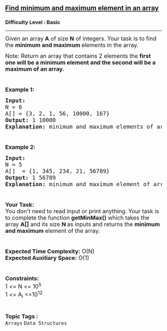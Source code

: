<h2><a href="https://www.geeksforgeeks.org/problems/find-minimum-and-maximum-element-in-an-array4428/1?page=1&sortBy=submissions">Find minimum and maximum element in an array</a></h2><h3>Difficulty Level : Basic</h3><hr><div class="problems_problem_content__Xm_eO" style="user-select: auto;"><p style="user-select: auto;"><span style="font-size: 18px; user-select: auto;">Given an array<strong style="user-select: auto;"> A</strong> of size <strong style="user-select: auto;">N</strong> of integers. Your task is to find the <strong style="user-select: auto;">minimum and maximum </strong>elements in the&nbsp;array.</span></p>
<p style="user-select: auto;"><span style="font-size: 18px; user-select: auto;">Note: Return an array that contains 2 elements the <strong style="user-select: auto;">first one will be a minimum element and the second will be a maximum of an array.</strong></span></p>
<p style="user-select: auto;">&nbsp;</p>
<p style="user-select: auto;"><span style="font-size: 18px; user-select: auto;"><strong style="user-select: auto;">Example 1:</strong></span></p>
<pre style="user-select: auto;"><span style="font-size: 18px; user-select: auto;"><strong style="user-select: auto;">Input:</strong>
N = 6
A[] = {3, 2, 1, 56, 10000, 167}
<strong style="user-select: auto;">Output: </strong>1 10000<br style="user-select: auto;"><strong style="user-select: auto;">Explanation:</strong> minimum and maximum elements of array are 1 and 10000.</span></pre>
<p style="user-select: auto;">&nbsp;</p>
<p style="user-select: auto;"><span style="font-size: 18px; user-select: auto;"><strong style="user-select: auto;">Example 2:</strong></span></p>
<pre style="user-select: auto;"><span style="font-size: 18px; user-select: auto;"><strong style="user-select: auto;">Input:</strong>
N = 5
A[]  = {1, 345, 234, 21, 56789}
<strong style="user-select: auto;">Output: </strong>1 56789<br style="user-select: auto;"><strong style="user-select: auto;">Explanation:</strong> minimum and maximum element of array are 1 and 56789.</span></pre>
<p style="user-select: auto;">&nbsp;</p>
<p style="user-select: auto;"><span style="font-size: 18px; user-select: auto;"><strong style="user-select: auto;">Your Task:&nbsp;&nbsp;</strong><br style="user-select: auto;">You don't need to read input or print anything. Your task is to complete the function <strong style="user-select: auto;">getMinMax()</strong>&nbsp;which takes the array <strong style="user-select: auto;">A[]</strong> and its size <strong style="user-select: auto;">N</strong><strong style="user-select: auto;"> </strong>as inputs and returns the <strong style="user-select: auto;">minimum and maximum</strong> element of the&nbsp;array.</span></p>
<p style="user-select: auto;">&nbsp;</p>
<p style="user-select: auto;"><span style="font-size: 18px; user-select: auto;"><strong style="user-select: auto;">Expected Time Complexity:</strong> O(N)<br style="user-select: auto;"><strong style="user-select: auto;">Expected Auxiliary Space:</strong> O(1)</span></p>
<p style="user-select: auto;">&nbsp;</p>
<p style="user-select: auto;"><span style="font-size: 18px; user-select: auto;"><strong style="user-select: auto;">Constraints:</strong><br style="user-select: auto;">1 &lt;= N &lt;= 10<sup style="user-select: auto;">5</sup><br style="user-select: auto;">1 &lt;= A<sub style="user-select: auto;">i</sub> &lt;=10<sup style="user-select: auto;">12</sup></span></p></div><br><p><span style=font-size:18px><strong>Topic Tags : </strong><br><code>Arrays</code>&nbsp;<code>Data Structures</code>&nbsp;